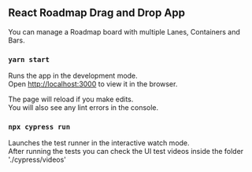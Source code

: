 
## React Roadmap Drag and Drop App

You can manage a Roadmap board with multiple Lanes, Containers and Bars.

### `yarn start`

Runs the app in the development mode.<br />
Open [http://localhost:3000](http://localhost:3000) to view it in the browser.

The page will reload if you make edits.<br />
You will also see any lint errors in the console.

### `npx cypress run`

Launches the test runner in the interactive watch mode.<br />
After running the tests you can check the UI test videos inside the folder './cypress/videos'
